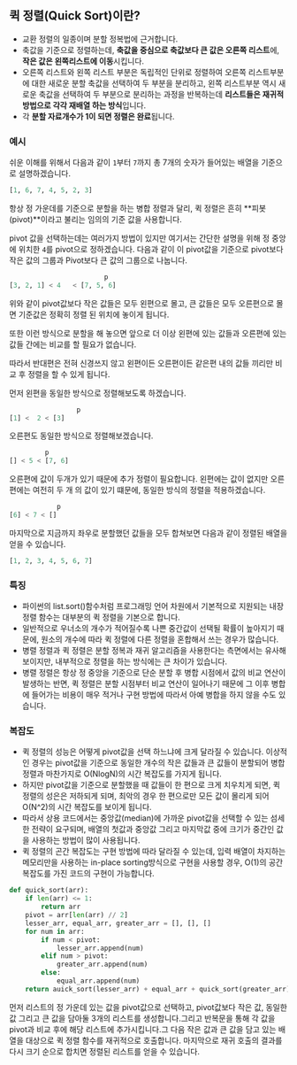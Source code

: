 ## 퀵 정렬(Quick Sort)이란?

- 교환 정렬의 일종이며 분할 정복법에 근거합니다.
- 축값을 기준으로 정렬하는데, **축값을 중심으로 축값보다 큰 값은 오른쪽 리스트**에, **작은 값은 왼쪽리스트에 이동**시킵니다.
- 오른쪽 리스트와 왼쪽 리스트 부분은 독립적인 단위로 정렬하여 오른쪽 리스트부분에 대한 새로운 분할 축값을 선택하여 두 부분을 분리하고, 왼쪽 리스트부분 역시 새로운 축값을 선택하여 두 부분으로 분리하는 과정을 반복하는데 **리스트들은 재귀적 방법으로 각각 재배열 하는 방식**입니다.
- 각 **분할 자료개수가 1이 되면 정렬은 완료**됩니다.

### 예시

쉬운 이해를 위해서 다음과 같이 `1`부터 `7`까지 총 7개의 숫자가 들어있는 배열을 기준으로 설명하겠습니다.

````python
[1, 6, 7, 4, 5, 2, 3]
````

항상 정 가운데를 기준으로 분할을 하는 병합 정렬과 달리, 퀵 정렬은 흔히 **피봇(pivot)**이라고 불리는 임의의 기준 값을 사용합니다.

pivot 값을 선택하는데는 여러가지 방법이 있지만 여기서는 간단한 설명을 위해 정 중앙에 위치한 `4`를 pivot으로 정하겠습니다. 다음과 같이 이 pivot값을 기준으로 pivot보다 작은 값의 그룹과 Pivot보다 큰 값의 그룹으로 나눕니다.

```python
						p
[3, 2, 1] < 4	< [7, 5, 6]			
```

위와 같이 pivot값보다 작은 값들은 모두 왼편으로 몰고, 큰 값들은 모두 오른편으로 몰면 기준값은 정확히 정렬 된 위치에 놓이게 됩니다.

또한 이런 방식으로 분할을 해 놓으면 앞으로 더 이상 왼편에 있는 값들과 오른편에 있는 값들 간에는 비교를 할 필요가 없습니다.

따라서 반대편은 전혀 신경쓰지 않고 왼편이든 오른편이든 같은편 내의 값들 끼리만 비교 후 정렬을 할 수 있게 됩니다.

먼저 왼편을 동일한 방식으로 정렬해보도록 하겠습니다.

```python
				 p
[1] <  2 < [3]
```

오른편도 동일한 방식으로 정렬해보겠습니다.

```python
		 p
[] < 5 < [7, 6]
```

오른편에 값이 두개가 있기 때문에 추가 정렬이 필요합니다. 왼편에는 값이 없지만 오른편에는 여전히 두 개 의 값이 있기 떄문에, 동일한 방식의 정렬을 적용하겠습니다.

```python
			p
[6] < 7 < []
```

마지막으로 지금까지 좌우로 분할했던 값들을 모두 합쳐보면 다음과 같이 정렬된 배열을 얻을 수 있습니다.

```python
[1, 2, 3, 4, 5, 6, 7]
```

### 특징

- 파이썬의 list.sort()함수처럼 프로그래밍 언어 차원에서 기본적으로 지원되는 내장 정렬 함수는 대부분의 퀵 정렬을 기본으로 합니다.
- 일반적으로 우너소의 개수가 적어질수록 나쁜 중간값이 선택될 확률이 높아지기 때문에, 원소의 개수에 따라 퀵 정렬에 다른 정렬을 혼합해서 쓰는 경우가 많습니다.
- 병렬 정렬과 퀵 정렬은 분할 정복과 재귀 알고리즘을 사용한다는 측면에서는 유사해보이지만, 내부적으로 정렬을 하는 방식에는 큰 차이가 있습니다.
- 병렬 정렬은 항상 정 중앙을 기준으로 단순 분할 후 병합 시점에서 값의 비교 연산이 발생하는 반면, 퀵 정렬은 분할 시점부터 비교 연산이 일어나기 때문에 그 이후 병합에 들어가는 비용이 매우 적거나 구현 방법에 따라서 아예 병합을 하지 않을 수도 있습니다.

### 복잡도

- 퀵 정렬의 성능은 어떻게 pivot값을 선택 하느냐에 크게 달라질 수 있습니다. 이상적인 경우는 pivot값을 기준으로 동일한 개수의 작은 값들과 큰 값들이 분할되어 병합 정렬과 마찬가지로 O(NlogN)의 시간 복잡도를 가지게 됩니다.
- 하지만 pivot값을 기준으로 분할했을 때 값들이 한 편으로 크게 치우치게 되면, 퀵 정렬의 성은은 저하되게 되며, 최악의 경우 한 편으로만 모든 값이 몰리게 되어 O(N^2)의 시간 복잡도를 보이게 됩니다.
- 따라서 상용 코드에서는 중앙값(median)에 가까운 pivot값을 선택할 수 있는 섬세한 전략이 요구되며, 배열의 첫값과 중앙값 그리고 마지막값 중에 크기가 중간인 값을 사용하는 방법이 많이 사용됩니다.
- 퀵 정렬의 곤간 복잡도는 구현 방법에 따라 달라질 수 있는데, 입력 배열이 차지하는 메모리만을 사용하는 in-place sorting방식으로 구현을 사용할 경우, O(1)의 공간 복잡도를 가진 코드의 구현이 가능합니다.

```python
def quick_sort(arr):
    if len(arr) <= 1:
        return arr
    pivot = arr[len(arr) // 2]
    lesser_arr, equal_arr, greater_arr = [], [], []
    for num in arr:
        if num < pivot:
            lesser_arr.append(num)
        elif num > pivot:
            greater_arr.append(num)
        else:
            equal_arr.append(num)
    return auick_sort(lesser_arr) + equal_arr + quick_sort(greater_arr)
```

먼저 리스트의 정 가운데 있는 값을 pivot값으로 선택하고, pivot값보다 작은 값, 동일한 값 그리고 큰 값을 담아둘 3개의 리스트를 생성합니다.그리고 반복문을 통해 각 값을 pivot과 비교 후에 해당 리스트에 추가시킵니다.그 다음 작은 값과 큰 값을 담고 있는 배열을 대상으로 퀵 정렬 함수를 재귀적으로 호출합니다. 마지막으로 재귀 호출의 결과를 다시 크기 순으로 합치면 정렬된 리스트를 얻을 수 있습니다.

